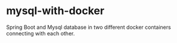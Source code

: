 # mysql-with-docker

Spring Boot and Mysql database in two different docker containers connecting with each other.
